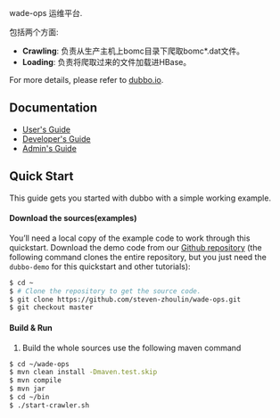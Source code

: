 wade-ops 运维平台.

包括两个方面:

* **Crawling**: 负责从生产主机上bomc目录下爬取bomc*.dat文件。
* **Loading**: 负责将爬取过来的文件加载进HBase。

For more details, please refer to [dubbo.io](http://dubbo.io).

## Documentation

* [User's Guide](http://dubbo.io/user-guide/)
* [Developer's Guide](http://dubbo.io/developer-guide/)
* [Admin's Guide](http://dubbo.io/admin-guide/)

## Quick Start
This guide gets you started with dubbo with a simple working example.
#### Download the sources(examples)
You’ll need a local copy of the example code to work through this quickstart. Download the demo code from our [Github repository](https://github.com/alibaba/dubbo) (the following command clones the entire repository, but you just need the `dubbo-demo` for this quickstart and other tutorials):

```sh
$ cd ~
$ # Clone the repository to get the source code.
$ git clone https://github.com/steven-zhoulin/wade-ops.git
$ git checkout master
```
#### Build & Run
1. Build the whole sources use the following maven command

```sh
$ cd ~/wade-ops
$ mvn clean install -Dmaven.test.skip
$ mvn compile
$ mvn jar
$ cd ~/bin
$ ./start-crawler.sh
```
